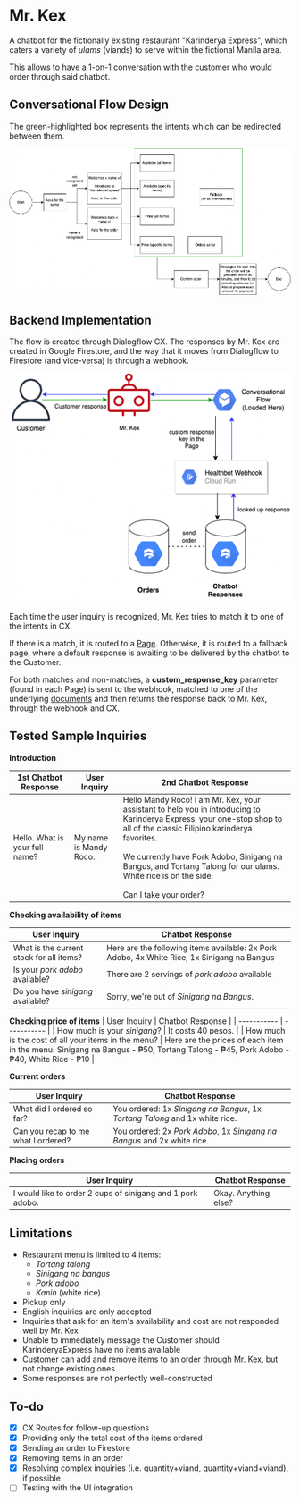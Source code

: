 
# Mr. Kex

A chatbot for the fictionally existing restaurant "Karinderya Express", which caters a variety of *ulams* (viands) to serve within the fictional Manila area.

This allows to have a 1-on-1 conversation with the customer who would order through said chatbot.


## Conversational Flow Design

The green-highlighted box represents the intents which can be redirected between them.

![App Screenshot](/images/conversation-flow.png)
 
## Backend Implementation

The flow is created through Dialogflow CX. The responses by Mr. Kex are created in Google Firestore, and the way that it moves from Dialogflow to Firestore (and vice-versa) is through a webhook.

![App Screenshot](/images/backend.png)

Each time the user inquiry is recognized, Mr. Kex tries to match it to one of the intents in CX.

If there is a match, it is routed to a [Page](https://cloud.google.com/dialogflow/cx/docs/concept/page). Otherwise, it is routed to a fallback page, where a default response is awaiting to be delivered by the chatbot to the Customer.

For both matches and non-matches, a **custom_response_key** parameter (found in each Page) is sent to the webhook, matched to one of the underlying [documents](https://firebase.google.com/docs/firestore/data-model) and then returns the response back to Mr. Kex, through the webhook and CX.

## Tested Sample Inquiries

**Introduction**

1st Chatbot Response | User Inquiry | 2nd Chatbot Response |
| ----------- | ----------- | ----------- |
| Hello. What is your full name? | My name is Mandy Roco. | Hello Mandy Roco! I am Mr. Kex, your assistant to help you in introducing to Karinderya Express, your one-stop shop to all of the classic Filipino karinderya favorites. <br><br>We currently have Pork Adobo, Sinigang na Bangus, and Tortang Talong for our ulams. White rice is on the side. <br><br> Can I take your order? |

**Checking availability of items**

| User Inquiry | Chatbot Response |
| ----------- | ----------- |
| What is the current stock for all items? | Here are the following items available: 2x Pork Adobo, 4x White Rice, 1x Sinigang na Bangus|
| Is your *pork adobo* available? | There are 2 servings of *pork adobo* available |
| Do you have *sinigang* available? | Sorry, we're out of *Sinigang na Bangus*.

**Checking price of items**
| User Inquiry | Chatbot Response |
| ----------- | ----------- |
| How much is your *sinigang*? | It costs 40 pesos. |
| How much is the cost of all your items in the menu? | Here are the prices of each item in the menu: Sinigang na Bangus - ₱50, Tortang Talong - ₱45, Pork Adobo - ₱40, White Rice - ₱10 |  

**Current orders**

| User Inquiry | Chatbot Response |
| ----------- | ----------- |
| What did I ordered so far? | You ordered: 1x *Sinigang na Bangus*, 1x *Tortang Talong* and 1x white rice. |
| Can you recap to me what I ordered? | You ordered: 2x *Pork Adobo*, 1x *Sinigang na Bangus* and 2x white rice. |

**Placing orders**

| User Inquiry | Chatbot Response |
| ----------- | ----------- |
| I would like to order 2 cups of sinigang and 1 pork adobo. | Okay. Anything else? |

## Limitations

- Restaurant menu is limited to 4 items:
    - *Tortang talong*
    - *Sinigang na bangus*
    - *Pork adobo*
    - *Kanin* (white rice)
- Pickup only
- English inquiries are only accepted
- Inquiries that ask for an item's availability and cost are not responded well by Mr. Kex
- Unable to immediately message the Customer should KarinderyaExpress have no items available
- Customer can add and remove items to an order through Mr. Kex, but not change existing ones
- Some responses are not perfectly well-constructed
## To-do

- [x]  CX Routes for follow-up questions
- [x]  Providing only the total cost of the items ordered
- [x]  Sending an order to Firestore
- [x]  Removing items in an order
- [x]  Resolving complex inquiries (i.e. quantity+viand, quantity+viand+viand), if possible
- [ ]  Testing with the UI integration